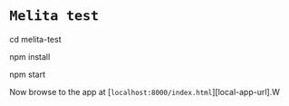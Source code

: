 # `Melita test`

cd melita-test

npm install

npm start

Now browse to the app at [`localhost:8000/index.html`][local-app-url].W